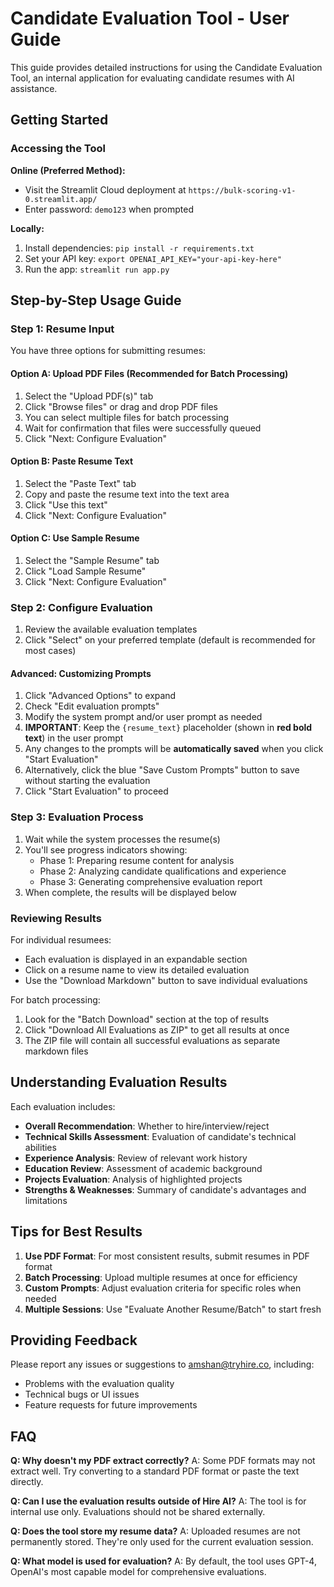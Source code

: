 # Candidate Evaluation Tool - User Guide

This guide provides detailed instructions for using the Candidate Evaluation Tool, an internal application for evaluating candidate resumes with AI assistance.

## Getting Started

### Accessing the Tool

**Online (Preferred Method):**
- Visit the Streamlit Cloud deployment at `https://bulk-scoring-v1-0.streamlit.app/`
- Enter password: `demo123` when prompted

**Locally:**
1. Install dependencies: `pip install -r requirements.txt`
2. Set your API key: `export OPENAI_API_KEY="your-api-key-here"`
3. Run the app: `streamlit run app.py`

## Step-by-Step Usage Guide

### Step 1: Resume Input

You have three options for submitting resumes:

#### Option A: Upload PDF Files (Recommended for Batch Processing)
1. Select the "Upload PDF(s)" tab
2. Click "Browse files" or drag and drop PDF files
3. You can select multiple files for batch processing
4. Wait for confirmation that files were successfully queued
5. Click "Next: Configure Evaluation"

#### Option B: Paste Resume Text
1. Select the "Paste Text" tab
2. Copy and paste the resume text into the text area
3. Click "Use this text"
4. Click "Next: Configure Evaluation"

#### Option C: Use Sample Resume
1. Select the "Sample Resume" tab
2. Click "Load Sample Resume"
3. Click "Next: Configure Evaluation"

### Step 2: Configure Evaluation

1. Review the available evaluation templates
2. Click "Select" on your preferred template (default is recommended for most cases)

#### Advanced: Customizing Prompts
1. Click "Advanced Options" to expand
2. Check "Edit evaluation prompts"
3. Modify the system prompt and/or user prompt as needed
4. **IMPORTANT**: Keep the `{resume_text}` placeholder (shown in **red bold text**) in the user prompt
5. Any changes to the prompts will be **automatically saved** when you click "Start Evaluation"
6. Alternatively, click the blue "Save Custom Prompts" button to save without starting the evaluation
7. Click "Start Evaluation" to proceed

### Step 3: Evaluation Process

1. Wait while the system processes the resume(s)
2. You'll see progress indicators showing:
   - Phase 1: Preparing resume content for analysis
   - Phase 2: Analyzing candidate qualifications and experience
   - Phase 3: Generating comprehensive evaluation report
3. When complete, the results will be displayed below

### Reviewing Results

For individual resumees:
- Each evaluation is displayed in an expandable section
- Click on a resume name to view its detailed evaluation
- Use the "Download Markdown" button to save individual evaluations

For batch processing:
1. Look for the "Batch Download" section at the top of results
2. Click "Download All Evaluations as ZIP" to get all results at once
3. The ZIP file will contain all successful evaluations as separate markdown files

## Understanding Evaluation Results

Each evaluation includes:

- **Overall Recommendation**: Whether to hire/interview/reject
- **Technical Skills Assessment**: Evaluation of candidate's technical abilities
- **Experience Analysis**: Review of relevant work history
- **Education Review**: Assessment of academic background
- **Projects Evaluation**: Analysis of highlighted projects
- **Strengths & Weaknesses**: Summary of candidate's advantages and limitations

## Tips for Best Results

1. **Use PDF Format**: For most consistent results, submit resumes in PDF format
2. **Batch Processing**: Upload multiple resumes at once for efficiency
3. **Custom Prompts**: Adjust evaluation criteria for specific roles when needed
4. **Multiple Sessions**: Use "Evaluate Another Resume/Batch" to start fresh

## Providing Feedback

Please report any issues or suggestions to amshan@tryhire.co, including:
- Problems with the evaluation quality
- Technical bugs or UI issues
- Feature requests for future improvements

## FAQ

**Q: Why doesn't my PDF extract correctly?**
A: Some PDF formats may not extract well. Try converting to a standard PDF format or paste the text directly.

**Q: Can I use the evaluation results outside of Hire AI?**
A: The tool is for internal use only. Evaluations should not be shared externally.

**Q: Does the tool store my resume data?**
A: Uploaded resumes are not permanently stored. They're only used for the current evaluation session.

**Q: What model is used for evaluation?**
A: By default, the tool uses GPT-4, OpenAI's most capable model for comprehensive evaluations. 